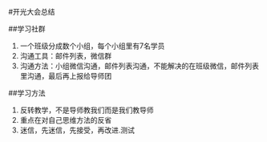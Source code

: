 #开光大会总结

##学习社群

1. 一个班级分成数个小组，每个小组里有7名学员
2. 沟通工具：邮件列表，微信群
3. 沟通方法：小组微信沟通，邮件列表沟通，不能解决的在班级微信，邮件列表里沟通，最后再上报给导师团


##学习方法

1. 反转教学，不是导师教我们而是我们教导师
2. 重点在对自己思维方法的反省
3. 迷信，先迷信，先接受，再改进.测试
